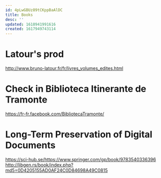 ```yaml
---
id: 4pLwGBUz89tCKppBaAlDC
title: Books
desc: ''
updated: 1618941991616
created: 1617949743114
---
```


# Latour's prod

http://www.bruno-latour.fr/fr/livres_volumes_edites.html



# Check in Biblioteca Itinerante de Tramonte 

https://fr-fr.facebook.com/BibliotecaTramonte/



# Long-Term Preservation of Digital Documents 

https://sci-hub.se/https://www.springer.com/gp/book/9783540336396
http://libgen.rs/book/index.php?md5=0D4205155AD0AF24C0D84698A49C0815


